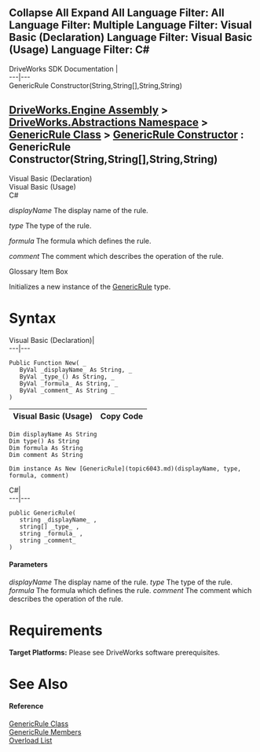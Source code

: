 Collapse All Expand All Language Filter: All  Language Filter: Multiple  Language Filter: Visual Basic (Declaration) Language Filter: Visual Basic (Usage) Language Filter: C#  
---  
DriveWorks SDK Documentation  |   
---|---  
GenericRule Constructor(String,String[],String,String)   
  
[DriveWorks.Engine Assembly](topic2156.md) > [DriveWorks.Abstractions Namespace](topic5939.md) > [GenericRule Class](topic6043.md) > [GenericRule Constructor](topic6049.md) : GenericRule Constructor(String,String[],String,String)  
---  
  
Visual Basic (Declaration)    
Visual Basic (Usage)    
C# 

_displayName_
    The display name of the rule.

_type_
    The type of the rule.

_formula_
    The formula which defines the rule.

_comment_
    The comment which describes the operation of the rule.

Glossary Item Box

Initializes a new instance of the [GenericRule](topic6043.md) type. 

# Syntax

Visual Basic (Declaration)|   
---|---  
      
    
    Public Function New( _
       ByVal _displayName_ As String, _
       ByVal _type_() As String, _
       ByVal _formula_ As String, _
       ByVal _comment_ As String _
    )  
  
Visual Basic (Usage)| Copy Code  
---|---  
      
    
    Dim displayName As String
    Dim type() As String
    Dim formula As String
    Dim comment As String
     
    Dim instance As New [GenericRule](topic6043.md)(displayName, type, formula, comment)  
  
C#|   
---|---  
      
    
    public GenericRule( 
       string _displayName_ ,
       string[] _type_ ,
       string _formula_ ,
       string _comment_
    )  
  
#### Parameters

 _displayName_
    The display name of the rule.
_type_
    The type of the rule.
_formula_
    The formula which defines the rule.
_comment_
    The comment which describes the operation of the rule.

# Requirements

**Target Platforms:** Please see DriveWorks software prerequisites.

# See Also

#### Reference

[GenericRule Class](topic6043.md)   
[GenericRule Members](topic6044.md)   
[Overload List](topic6049.md)


